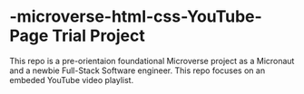 # -microverse-html-css-YouTube-Page Trial Project
This repo is a pre-orientaion foundational Microverse project as a Micronaut and a newbie Full-Stack Software engineer. This repo focuses on an embeded YouTube video playlist.
